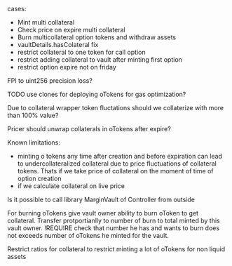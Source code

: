 cases:

- Mint multi collateral
- Check price on expire multi collateral
- Burn multicollateral option tokens and withdraw assets
- vaultDetails.hasColateral fix
- restrict collateral to one token for call option
- restrict adding collateral to vault after minting first option
- restrict option expire not on friday

FPI to uint256 precision loss?

TODO use clones for deploying oTokens for gas optimization?

Due to collateral wrapper token fluctations should we collaterize with more than 100% value?

Pricer should unwrap collaterals in oTokens after expire?

Known limitations:

- minting o tokens any time after creation and before expiration can lead to undercollateralized collateral due to price fluctuations of collateral tokens. Thats if we take price of collateral on the moment of time of option creation
- if we calculate collateral on live price

Is it possible to call library MarginVault of Controller from outside

For burning oTokens give vault owner ability to burn oToken to get collateral. Transfer protportianlly to number of burn to total minted by this vault owner. !REQUIRE check that number he has and wants to burn does not exceeds number of oTokens he minted for the vault.

Restrict ratios for collateral to restrict minting a lot of oTokens for non liquid assets
